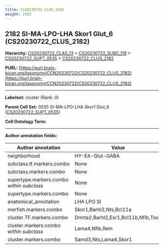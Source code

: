 ```yaml
---
title: CS20230722_CLUS_2182
weight: 2182
---
```

## 2182 SI-MA-LPO-LHA Skor1 Glut_6 (CS20230722_CLUS_2182)
<b>Hierarchy: </b>
[CS20230722_CLAS_13](../CS20230722_CLAS_13) >
[CS20230722_SUBC_119](../CS20230722_SUBC_119) >
[CS20230722_SUPT_0535](../CS20230722_SUPT_0535) >
[CS20230722_CLUS_2182](../CS20230722_CLUS_2182)

**PURL:** [https://purl.brain-bican.org/taxonomy/CCN20230722/CS20230722_CLUS_2182](https://purl.brain-bican.org/taxonomy/CCN20230722/CS20230722_CLUS_2182)

---


**Labelset:** cluster (Rank: 0)

**Parent Cell Set:** 0535 SI-MA-LPO-LHA Skor1 Glut_6 ([CS20230722_SUPT_0535](../CS20230722_SUPT_0535))



**Cell Ontology Term:** 

[MARKER GENES.]: #


---

[TRANSFERRED ANNOTATIONS.]: #


[AUTHOR ANNOTATION FIELDS.]: #


**Author annotation fields:**

| Author annotation | Value |
|-------------------|-------|
|neighborhood|HY-EA-Glut-GABA|
|subclass.tf.markers.combo|None|
|subclass.markers.combo|None|
|supertype.markers.combo _within subclass_|None|
|supertype.markers.combo|None|
|anatomical_annotation|LHA LPO SI|
|merfish.markers.combo|Skor1,Barhl2,Nts,Bcl11a|
|cluster.TF.markers.combo|Dmrta2,Barhl2,Esr1,Bcl11b,Nfib,Tox3|
|cluster.markers.combo _within subclass_|Lama4,Nfib,Reln|
|cluster.markers.combo|Samd3,Nts,Lama4,Skor1|

